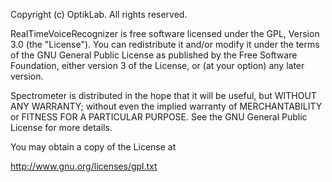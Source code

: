 Copyright (c) OptikLab. All rights reserved.

RealTimeVoiceRecognizer is free software licensed under the GPL, Version 3.0 (the "License"). 
You can redistribute it and/or modify it under the terms of 
the GNU General Public License as published by
the Free Software Foundation, either version 3 of the License, or
(at your option) any later version.

Spectrometer is distributed in the hope that it will be useful,
but WITHOUT ANY WARRANTY; without even the implied warranty of
MERCHANTABILITY or FITNESS FOR A PARTICULAR PURPOSE.  See the
GNU General Public License for more details.

You may obtain a copy of the License at

http://www.gnu.org/licenses/gpl.txt
